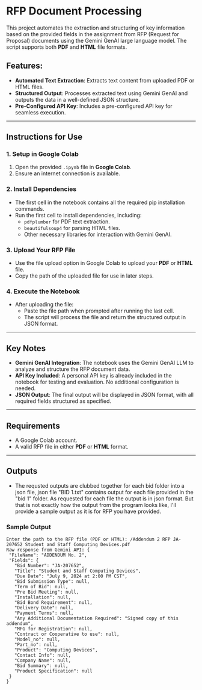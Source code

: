 # RFP Document Processing 

This project automates the extraction and structuring of key information based on the provided fields in the assignment from RFP (Request for Proposal) documents using the Gemini GenAI large language model. The script supports both **PDF** and **HTML** file formats.

## Features:
- **Automated Text Extraction**: Extracts text content from uploaded PDF or HTML files.
- **Structured Output**: Processes extracted text using Gemini GenAI and outputs the data in a well-defined JSON structure.
- **Pre-Configured API Key**: Includes a pre-configured API key for seamless execution.

---

## Instructions for Use

### 1. Setup in Google Colab
1. Open the provided `.ipynb` file in **Google Colab**.
2. Ensure an internet connection is available.

### 2. Install Dependencies
- The first cell in the notebook contains all the required pip installation commands.
- Run the first cell to install dependencies, including:
  - `pdfplumber` for PDF text extraction.
  - `beautifulsoup4` for parsing HTML files.
  - Other necessary libraries for interaction with Gemini GenAI.

### 3. Upload Your RFP File
- Use the file upload option in Google Colab to upload your **PDF** or **HTML** file.
- Copy the path of the uploaded file for use in later steps.

### 4. Execute the Notebook
- After uploading the file:
  - Paste the file path when prompted after running the last cell.
  - The script will process the file and return the structured output in JSON format.

---

## Key Notes
- **Gemini GenAI Integration**: The notebook uses the Gemini GenAI LLM to analyze and structure the RFP document data.
- **API Key Included**: A personal API key is already included in the notebook for testing and evaluation. No additional configuration is needed.
- **JSON Output**: The final output will be displayed in JSON format, with all required fields structured as specified.

---

## Requirements
- A Google Colab account.
- A valid RFP file in either **PDF** or **HTML** format.

---
## Outputs
- The requsted outputs are clubbed together for each bid folder into a json file, json file "BID 1.txt" contains output for each file provided in the "bid 1" folder. As requested for each file the output is in json format. But that is not exactly how the output from the program looks like, I'll provide a sample output as it is for RFP you have provided.

### Sample Output
 ```
Enter the path to the RFP file (PDF or HTML): /Addendum 2 RFP JA-207652 Student and Staff Computing Devices.pdf
Raw response from Gemini API: {
  "FileName": "ADDENDUM No. 2",
  "Fields": {
    "Bid Number": "JA-207652",
    "Title": "Student and Staff Computing Devices",
    "Due Date": "July 9, 2024 at 2:00 PM CST",
    "Bid Submission Type": null,
    "Term of Bid": null,
    "Pre Bid Meeting": null,
    "Installation": null,
    "Bid Bond Requirement": null,
    "Delivery Date": null,
    "Payment Terms": null,
    "Any Additional Documentation Required": "Signed copy of this addendum",
    "MFG for Registration": null,
    "Contract or Cooperative to use": null,
    "Model_no": null,
    "Part_no": null,
    "Product": "Computing Devices",
    "Contact Info": null,
    "Company Name": null,
    "Bid Summary": null,
    "Product Specification": null
  }
}
```
